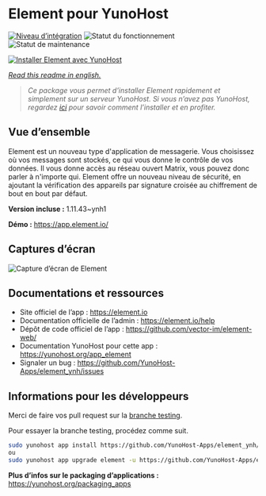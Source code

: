 <!--
N.B.: This README was automatically generated by https://github.com/YunoHost/apps/tree/master/tools/README-generator
It shall NOT be edited by hand.
-->

# Element pour YunoHost

[![Niveau d’intégration](https://dash.yunohost.org/integration/element.svg)](https://dash.yunohost.org/appci/app/element) ![Statut du fonctionnement](https://ci-apps.yunohost.org/ci/badges/element.status.svg) ![Statut de maintenance](https://ci-apps.yunohost.org/ci/badges/element.maintain.svg)

[![Installer Element avec YunoHost](https://install-app.yunohost.org/install-with-yunohost.svg)](https://install-app.yunohost.org/?app=element)

*[Read this readme in english.](./README.md)*

> *Ce package vous permet d’installer Element rapidement et simplement sur un serveur YunoHost.
Si vous n’avez pas YunoHost, regardez [ici](https://yunohost.org/#/install) pour savoir comment l’installer et en profiter.*

## Vue d’ensemble

Element est un nouveau type d'application de messagerie. Vous choisissez où vos messages sont stockés, ce qui vous donne le contrôle de vos données. Il vous donne accès au réseau ouvert Matrix, vous pouvez donc parler à n'importe qui. Element offre un nouveau niveau de sécurité, en ajoutant la vérification des appareils par signature croisée au chiffrement de bout en bout par défaut. 

**Version incluse :** 1.11.43~ynh1

**Démo :** https://app.element.io/

## Captures d’écran

![Capture d’écran de Element](./doc/screenshots/homepage-all-platforms-1_1.png)

## Documentations et ressources

* Site officiel de l’app : <https://element.io>
* Documentation officielle de l’admin : <https://element.io/help>
* Dépôt de code officiel de l’app : <https://github.com/vector-im/element-web/>
* Documentation YunoHost pour cette app : <https://yunohost.org/app_element>
* Signaler un bug : <https://github.com/YunoHost-Apps/element_ynh/issues>

## Informations pour les développeurs

Merci de faire vos pull request sur la [branche testing](https://github.com/YunoHost-Apps/element_ynh/tree/testing).

Pour essayer la branche testing, procédez comme suit.

``` bash
sudo yunohost app install https://github.com/YunoHost-Apps/element_ynh/tree/testing --debug
ou
sudo yunohost app upgrade element -u https://github.com/YunoHost-Apps/element_ynh/tree/testing --debug
```

**Plus d’infos sur le packaging d’applications :** <https://yunohost.org/packaging_apps>